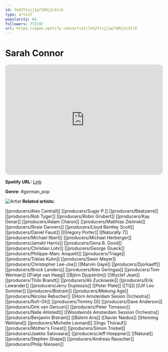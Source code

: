 ```yaml
---
id: 7e52Ytzjj1q71DUj2cSlch
type: artist
popularity: 64
followers: 772197
url: https://open.spotify.com/artist/7e52Ytzjj1q71DUj2cSlch
---
```

# Sarah Connor

<iframe style="border-radius:12px" src="https://open.spotify.com/embed/artist/7e52Ytzjj1q71DUj2cSlch" width="100%" height="352" frameBorder="0" allowfullscreen="" allow="autoplay; clipboard-write; encrypted-media; fullscreen; picture-in-picture" loading="lazy"></iframe>

**Spotify URL:** [Link](https://open.spotify.com/artist/7e52Ytzjj1q71DUj2cSlch)

**Genre:**  #german_pop

![Artist](https://i.scdn.co/image/ab6761610000e5ebb1cf51c55ab8e1847ce52311)
**Related artists:**

[[producers/Alex Cantrall]]
[[producers/Sugar P.]]
[[producers/Beatzarre]]
[[producers/Rob Tyger]]
[[producers/Robin Grubert]]
[[producers/Kay Denar]]
[[producers/Adam Charon]]
[[producers/Matthias Zielinski]]
[[producers/Rosie Danvers]]
[[producers/Lloyd Bentley Scott]]
[[producers/Daniel Faust]]
[[Gregory Porter]]
[[Naturally 7]]
[[producers/Michael Ilbert]]
[[producers/Michael Herberger]]
[[producers/Jamahl Harris]]
[[producers/Gena B. Good]]
[[producers/Christian Lohr]]
[[producers/George Glueck]]
[[producers/Philippe-Marc Anquetil]]
[[producers/Triage]]
[[producers/Tobias Kuhn]]
[[producers/Swen Meyer]]
[[producers/Christopher Lee-Joe]]
[[Marvin Gaye]]
[[producers/Djorkaeff]]
[[producers/Brock Landers]]
[[producers/Alex Geringas]]
[[producers/Tom Werman]]
[[Fietje van Haag]]
[[Björn Djupström]]
[[Wyclef Jean]]
[[producers/Thilo Brandt]]
[[producers/Ali Zuckowski]]
[[producers/Erik Lewander]]
[[producers/Jerry Duplessis]]
[[Peter Plate]]
[[TQ]]
[[Ulf Leo Sommer]]
[[producers/Bistram]]
[[producers/Mekong Age]]
[[producers/Nicolas Rebscher]]
[[Horn Amsterdam Sesion Orchestra]]
[[producers/Rufi-Oh]]
[[producers/Tommy D]]
[[producers/Dave Anderson]]
[[producers/Dirk van Gercum]]
[[producers/Peter Tomasso]]
[[producers/Nalle Ahlstedt]]
[[Woodwinds Amsterdam Session Orchestra]]
[[producers/Benjamin Bistram]]
[[Bülent Aris]]
[[Xavier Naidoo]]
[[Henning Wehland]]
[[producers/Michelle Leonard]]
[[Ingo Thürauf]]
[[producers/Mother's Finest]]
[[producers/Simon Triebel]]
[[producers/Jaakko Salovaara]]
[[producers/Jeff Hoeppner]]
[[Natural]]
[[producers/Stephen Shape]]
[[producers/Andreas Rauscher]]
[[producers/Philip Niessen]]
